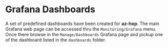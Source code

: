 # Grafana Dashboards
A set of predefined dashboards have been created for **az-hop**. The main Grafana web page can be accessed thru the `Monitoring/Grafana` menu. Once there browse in the `Manage/Dashboards` Grafana page and pickup one of the dashboard listed in the `dashboards` folder.